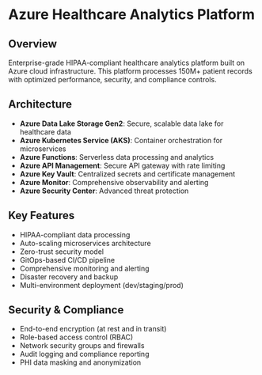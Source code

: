 # Azure Healthcare Analytics Platform

## Overview

Enterprise-grade HIPAA-compliant healthcare analytics platform built on Azure cloud infrastructure. This platform processes 150M+ patient records with optimized performance, security, and compliance controls.

## Architecture

- **Azure Data Lake Storage Gen2**: Secure, scalable data lake for healthcare data
- **Azure Kubernetes Service (AKS)**: Container orchestration for microservices
- **Azure Functions**: Serverless data processing and analytics
- **Azure API Management**: Secure API gateway with rate limiting
- **Azure Key Vault**: Centralized secrets and certificate management
- **Azure Monitor**: Comprehensive observability and alerting
- **Azure Security Center**: Advanced threat protection

## Key Features

- HIPAA-compliant data processing
- Auto-scaling microservices architecture
- Zero-trust security model
- GitOps-based CI/CD pipeline
- Comprehensive monitoring and alerting
- Disaster recovery and backup
- Multi-environment deployment (dev/staging/prod)

## Security & Compliance

- End-to-end encryption (at rest and in transit)
- Role-based access control (RBAC)
- Network security groups and firewalls
- Audit logging and compliance reporting
- PHI data masking and anonymization

